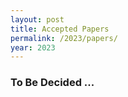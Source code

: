 ```yaml
---
layout: post
title: Accepted Papers
permalink: /2023/papers/
year: 2023
---
```

<style>
td {
    text-indent: -2em;
    padding-left: 3em !important;
}
</style>

### To Be Decided ...

